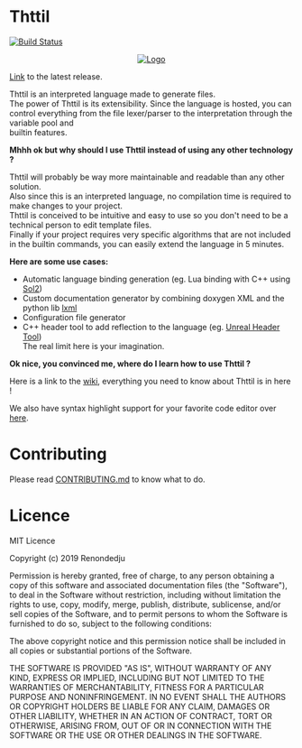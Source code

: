 # Thttil

[![Build Status](https://travis-ci.org/Renondedju/Thttil.svg?branch=dev)](https://travis-ci.org/Renondedju/Thttil)

<p align="center">
  <a href="https://discord.gg/TpmPFM3">
    <img alt="Logo" src="https://discordapp.com/api/guilds/550366032708108301/widget.png?style=banner2">
  </a>
</p>

[Link](https://github.com/Renondedju/Thttil/releases) to the latest release.  
  
Thttil is an interpreted language made to generate files.  
The power of Thttil is its extensibility. Since the language is hosted, you can  
control everything from the file lexer/parser to the interpretation through the variable pool and  
builtin features.  
  
**Mhhh ok but why should I use Thttil instead of using any other technology ?**  
  
Thttil will probably be way more maintainable and readable than any other solution.  
Also since this is an interpreted language, no compilation time is required to make changes to your project.  
Thttil is conceived to be intuitive and easy to use so you don't need to be a technical person to edit template files.  
Finally if your project requires very specific algorithms that are not included in the builtin commands, you can easily extend the language in 5 minutes.  

**Here are some use cases:**
* Automatic language binding generation (eg. Lua binding with C++ using [Sol2](https://github.com/ThePhD/sol2/))
* Custom documentation generator by combining doxygen XML and the python lib [lxml](https://lxml.de/)
* Configuration file generator
* C++ header tool to add reflection to the language (eg. [Unreal Header Tool](https://docs.unrealengine.com/en-us/Programming/BuildTools))  
The real limit here is your imagination. 

**Ok nice, you convinced me, where do I learn how to use Thttil ?**

Here is a link to the [wiki](https://github.com/Renondedju/Thttil/wiki), everything you need to know about Thttil is in here !

We also have syntax highlight support for your favorite code editor over [here](https://github.com/Renondedju/Thttil/tree/master/Language/Apps).

# Contributing

Please read [CONTRIBUTING.md](CONTRIBUTING.md) to know what to do.

# Licence

MIT Licence

Copyright (c) 2019 Renondedju

Permission is hereby granted, free of charge, to any person obtaining a copy
of this software and associated documentation files (the "Software"), to deal
in the Software without restriction, including without limitation the rights
to use, copy, modify, merge, publish, distribute, sublicense, and/or sell
copies of the Software, and to permit persons to whom the Software is
furnished to do so, subject to the following conditions:

The above copyright notice and this permission notice shall be included in all
copies or substantial portions of the Software.

THE SOFTWARE IS PROVIDED "AS IS", WITHOUT WARRANTY OF ANY KIND, EXPRESS OR
IMPLIED, INCLUDING BUT NOT LIMITED TO THE WARRANTIES OF MERCHANTABILITY,
FITNESS FOR A PARTICULAR PURPOSE AND NONINFRINGEMENT. IN NO EVENT SHALL THE
AUTHORS OR COPYRIGHT HOLDERS BE LIABLE FOR ANY CLAIM, DAMAGES OR OTHER
LIABILITY, WHETHER IN AN ACTION OF CONTRACT, TORT OR OTHERWISE, ARISING FROM,
OUT OF OR IN CONNECTION WITH THE SOFTWARE OR THE USE OR OTHER DEALINGS IN THE
SOFTWARE.
